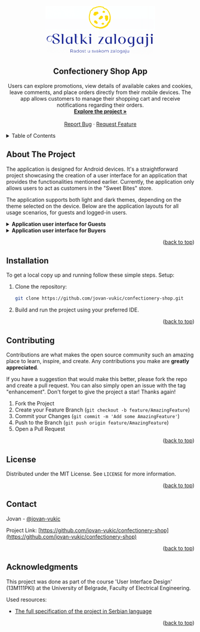 <div id="top"></div>

<!-- PROJECT [jovan-vukic] SHIELDS -->

<!-- PROJECT LOGO -->
<br />
<div align="center">
  <a href="https://github.com/jovan-vukic/filmpire">
    <img src=".github/images/logo.png" alt="Sweet Bites" height="130">
  </a>

<h2 align="center">Confectionery Shop App</h2>

  <p align="center">
    Users can explore promotions, view details of available cakes and cookies, leave comments, and place orders directly from their mobile devices. The app allows customers to manage their shopping cart and receive notifications regarding their orders.
    <br />
    <a href="https://github.com/jovan-vukic/confectionery-shop"><strong>Explore the project »</strong></a>
    <br />
    <br />
    <a href="https://github.com/jovan-vukic/confectionery-shop/issues">Report Bug</a>
    ·
    <a href="https://github.com/jovan-vukic/confectionery-shop/issues">Request Feature</a>
  </p>
</div>

<!-- TABLE OF CONTENTS -->
<details>
  <summary>Table of Contents</summary>
  <ol>
    <li>
      <a href="#about-the-project">About The Project</a>
    </li>
    <li>
      <a href="#installation">Installation</a>
    </li>
    <li><a href="#contributing">Contributing</a></li>
    <li><a href="#license">License</a></li>
    <li><a href="#contact">Contact</a></li>
    <li><a href="#acknowledgments">Acknowledgments</a></li>
  </ol>
</details>

<!-- ABOUT THE PROJECT -->

## About The Project

The application is designed for Android devices. It's a straightforward project showcasing the creation of a user
interface for an application that provides the functionalities mentioned earlier. Currently, the application only allows
users to act as customers in the "Sweet Bites" store.

The application supports both light and dark themes, depending on the theme selected on the device. Below are the
application layouts for all usage scenarios, for guests and logged-in users.

<details>
   <summary style="font-weight: bold">Application user interface for Guests</summary>
   <br/>
   <p>Homepage with product listing</p>
   <img src=".github/images/img.png" alt="Homepage with product listing" style="height: 650px" />
   <br/>
   <p>Choosing to display cakes or cookies</p>
   <img src=".github/images/img_1.png" alt="Choosing to display cakes or cookies" style="height: 650px" />
   <br/>
   <p>Product details</p>
   <img src=".github/images/img_2.png" alt="Product details" style="height: 650px" />
   <br/>
   <p>Comments about the product</p>
   <img src=".github/images/img_3.png" alt="Comments about the product" style="height: 650px" />
   <br/>
   <p>Menu options ("Promotions" and "About us")</p>
   <img src=".github/images/img_4.png" alt="Menu options" style="height: 650px" />
   <br/>
   <p>Layout of the Promotions page (carousel with promotions)</p>
   <img src=".github/images/img_5.png" alt="Promotions page" style="height: 650px" />
   <br/>
   <p>Layout of the About us page</p>
   <img src=".github/images/img_6.png" alt="About us page" style="height: 650px" />
   <br/>
   <p>User login page</p>
   <img src=".github/images/img_7.png" alt="Login page" style="height: 650px" />
   <br/>
   <p>New user registration page</p>
   <img src=".github/images/img_8.png" alt="Register page" style="height: 650px" />
</details>

<details>
   <summary style="font-weight: bold">Application user interface for Buyers</summary>
   <br/>
   <p>Homepage with product listing</p>
   <img src=".github/images/img_9.png" alt="Homepage with product listing" style="height: 650px" />
   <br/>
   <p>Shopping cart (empty)</p>
   <img src=".github/images/img_10.png" alt="Cart" style="height: 650px" />
   <br/>
   <p>User-specific menu options</p>
   <img src=".github/images/img_11.png" alt="User menu" style="height: 650px" />
   <br/>
   <p>Page with order notifications (empty)</p>
   <img src=".github/images/img_12.png" alt="Notifications page" style="height: 650px" />
   <br/>
   <p>Page for editing user details or password</p>
   <img src=".github/images/img_13.png" alt="User details" style="height: 650px" />
   <br/>
   <p>Product details</p>
   <img src=".github/images/img_14.png" alt="Product details" style="height: 650px" />
   <br/>
   <p>Adding a new comment</p>
   <img src=".github/images/img_15.png" alt="Add comment page" style="height: 650px" />
   <br/>
   <p>Comments about the product</p>
   <img src=".github/images/img_16.png" alt="Comments about the product" style="height: 650px" />
   <br/>
   <p>Layout of non-empty shopping cart</p>
   <img src=".github/images/img_17.png" alt="Cart with items" style="height: 650px" />
   <br/>
   <p>Received notifications about (un)approved orders</p>
   <img src=".github/images/img_18.png" alt="Notifications page" style="height: 650px" />
   <br/>
</details>

<p align="right">(<a href="#top">back to top</a>)</p>

<!-- GETTING STARTED -->

## Installation

To get a local copy up and running follow these simple steps.
Setup:

1. Clone the repository:
   ```sh
   git clone https://github.com/jovan-vukic/confectionery-shop.git
   ```
2. Build and run the project using your preferred IDE.

<p align="right">(<a href="#top">back to top</a>)</p>

<!-- CONTRIBUTING -->

## Contributing

Contributions are what makes the open source community such an amazing place to learn, inspire, and create. Any
contributions you make are **greatly appreciated**.

If you have a suggestion that would make this better, please fork the repo and create a pull request. You can also
simply open an issue with the tag "enhancement".
Don't forget to give the project a star! Thanks again!

1. Fork the Project
2. Create your Feature Branch (`git checkout -b feature/AmazingFeature`)
3. Commit your Changes (`git commit -m 'Add some AmazingFeature'`)
4. Push to the Branch (`git push origin feature/AmazingFeature`)
5. Open a Pull Request

<p align="right">(<a href="#top">back to top</a>)</p>

<!-- LICENSE -->

## License

Distributed under the MIT License. See `LICENSE` for more information.

<p align="right">(<a href="#top">back to top</a>)</p>

<!-- CONTACT -->

## Contact

Jovan - [@jovan-vukic](https://github.com/jovan-vukic)

Project
Link: [https://github.com/jovan-vukic/confectionery-shop](https://github.com/jovan-vukic/confectionery-shop)

<p align="right">(<a href="#top">back to top</a>)</p>

<!-- ACKNOWLEDGMENTS -->

## Acknowledgments

This project was done as part of the course 'User Interface Design' (13M111PKI) at the University of
Belgrade, Faculty of Electrical Engineering.

Used resources:

* [The full specification of the project in Serbian language](./docs/project%20specification.pdf)

<p align="right">(<a href="#top">back to top</a>)</p>
